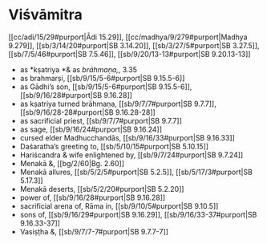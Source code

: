# Viśvāmitra

[[cc/adi/15/29#purport|Ādi 15.29]], [[cc/madhya/9/279#purport|Madhya 9.279]], [[sb/3/14/20#purport|SB 3.14.20]], [[sb/3/27/5#purport|SB 3.27.5]], [[sb/7/5/46#purport|SB 7.5.46]], [[sb/9/20/13-13#purport|SB 9.20.13-13]]

* as *kṣatriya *& as *brāhmaṇa,*, 3.35
* as brahmarṣi, [[sb/9/15/5-6#purport|SB 9.15.5-6]]
* as Gādhi’s son, [[sb/9/15/5-6#purport|SB 9.15.5-6]], [[sb/9/16/28#purport|SB 9.16.28]]
* as kṣatriya turned brāhmaṇa, [[sb/9/7/7#purport|SB 9.7.7]], [[sb/9/16/28-28#purport|SB 9.16.28-28]]
* as sacrificial priest, [[sb/9/7/7#purport|SB 9.7.7]]
* as sage, [[sb/9/16/24#purport|SB 9.16.24]]
* cursed elder Madhucchandās, [[sb/9/16/33#purport|SB 9.16.33]]
* Daśaratha’s greeting to, [[sb/5/10/15#purport|SB 5.10.15]]
* Hariścandra & wife enlightened by, [[sb/9/7/24#purport|SB 9.7.24]]
* Menakā &, [[bg/2/60|Bg. 2.60]]
* Menakā allures, [[sb/5/2/5#purport|SB 5.2.5]], [[sb/5/17/3#purport|SB 5.17.3]]
* Menakā deserts, [[sb/5/2/20#purport|SB 5.2.20]]
* power of, [[sb/9/16/28#purport|SB 9.16.28]]
* sacrificial arena of, Rāma in, [[sb/9/10/5#purport|SB 9.10.5]]
* sons of, [[sb/9/16/29#purport|SB 9.16.29]], [[sb/9/16/33-37#purport|SB 9.16.33-37]]
* Vasiṣṭha &, [[sb/9/7/7-7#purport|SB 9.7.7-7]]
